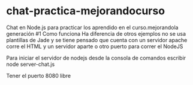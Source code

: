 chat-practica-mejorandocurso
============================

Chat en Node.js para practicar los aprendido en el curso.mejorandola generación #1 
Como funciona
Ha diferencia de otros ejemplos no se usa plantillas de Jade y se tiene pensado que cuenta con un servidor apache 
corre el HTML y un servidor aparte o otro puerto para correr el NodeJS

Para iniciar el servidor de nodejs desde la consola de comandos escribir
node server-chat.js 

Tener el puerto 8080 libre
